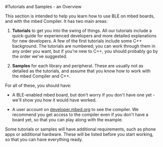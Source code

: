 <a name="samplesintro">
#Tutorials and Samples - an Overview
</a>

This section is intended to help you learn how to use BLE on mbed boards, and with the mbed Compiler. It has two main areas:

1. **Tutorials** to get you into the swing of things. All our tutorials include a quick-guide for experienced developers and more detailed explanations for new developers. A few of the first tutorials include some C++ background. The tutorials are numbered; you can work through them in any order you want, but if you're new to C++, you should probably go by the order we've suggested.

2. **Samples** for each library and peripheral. These are usually not as detailed as the tutorials, and assume that you know how to work with the mbed Compiler and C++.

For all of these, you should have:

+ A BLE-enabled mbed board, but don't worry if you don't have one yet - we'll show you how it would have worked.

+ A user account on [developer.mbed.org](developer.mbed.org) to see the compiler. We recommend you get access to the compiler even if you don't have a board yet, so that you can play along with the example.

Some tutorials or samples will have additional requirements, such as phone apps or additional hardware. These will be listed before you start working, so that you can have everything ready.